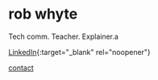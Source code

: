 # rob whyte
Tech comm. Teacher. Explainer.a


  [LinkedIn](https://www.linkedin.com/in/robwhyte/){:target="_blank" rel="noopener"}
  
  <a href="mailto:robbusan@yahoo.com">contact</a>
 
